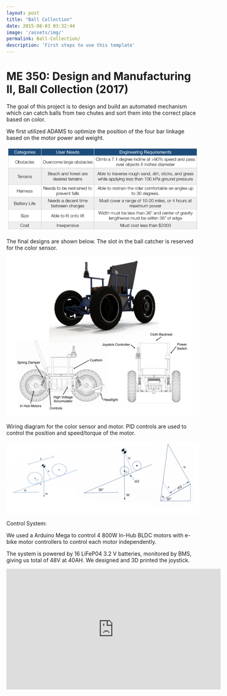 ```yaml
---
layout: post
title: "Ball Collection"
date: 2015-08-03 03:32:44
image: '/assets/img/'
permalink: Ball-Collection/
description: 'First steps to use this template'
---
```


# ME 350: Design and Manufacturing II, Ball Collection (2017)

The goal of this project is to design and build an automated mechanism which can catch balls from two chutes and sort them into the correct place based on color.

We first utilized ADAMS to optimize the position of the four bar linkage based on the motor power and weight.

![Table_1](/assets/img/atw_1.png)

The final designs are shown below. The slot in the ball catcher is reserved for the color sensor.

![Design](/assets/img/atw_2.png)

Wiring diagram for the color sensor and motor. PID controls are used to control the position and speed/torque of the motor.

![Tipping](/assets/img/atw_5.png)

Control System:

We used a Arduino Mega to control 4 800W In-Hub BLDC motors with e-bike motor controllers to control each motor independently.

The system is powered by 16 LiFeP04 3.2 V batteries, monitored by BMS, giving us total of 48V at 40AH. We designed and 3D printed the joystick.

<iframe width="560" height="315" src="https://www.youtube.com/embed/6Ac5SBsI1DA" frameborder="0" allow="accelerometer; autoplay; encrypted-media; gyroscope; picture-in-picture" allowfullscreen></iframe>
